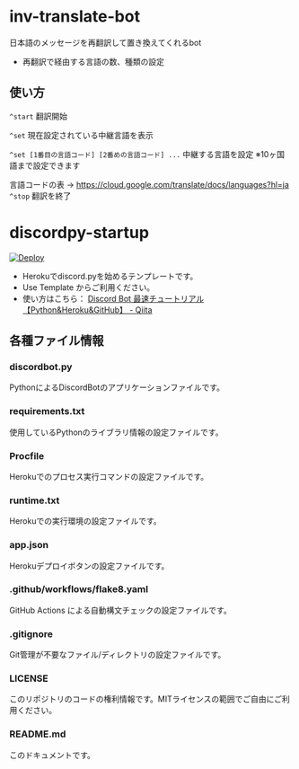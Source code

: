 # inv-translate-bot

日本語のメッセージを再翻訳して置き換えてくれるbot

- 再翻訳で経由する言語の数、種類の設定

## 使い方
```^start```
翻訳開始

```^set```
現在設定されている中継言語を表示

```^set [1番目の言語コード] [2番めの言語コード] ...```
中継する言語を設定
※10ヶ国語まで設定できます

言語コードの表 → https://cloud.google.com/translate/docs/languages?hl=ja
```^stop```
翻訳を終了

# discordpy-startup

[![Deploy](https://www.herokucdn.com/deploy/button.svg)](https://heroku.com/deploy)

- Herokuでdiscord.pyを始めるテンプレートです。
- Use Template からご利用ください。
- 使い方はこちら： [Discord Bot 最速チュートリアル【Python&Heroku&GitHub】 - Qiita](https://qiita.com/1ntegrale9/items/aa4b373e8895273875a8)

## 各種ファイル情報

### discordbot.py
PythonによるDiscordBotのアプリケーションファイルです。

### requirements.txt
使用しているPythonのライブラリ情報の設定ファイルです。

### Procfile
Herokuでのプロセス実行コマンドの設定ファイルです。

### runtime.txt
Herokuでの実行環境の設定ファイルです。

### app.json
Herokuデプロイボタンの設定ファイルです。

### .github/workflows/flake8.yaml
GitHub Actions による自動構文チェックの設定ファイルです。

### .gitignore
Git管理が不要なファイル/ディレクトリの設定ファイルです。

### LICENSE
このリポジトリのコードの権利情報です。MITライセンスの範囲でご自由にご利用ください。

### README.md
このドキュメントです。
